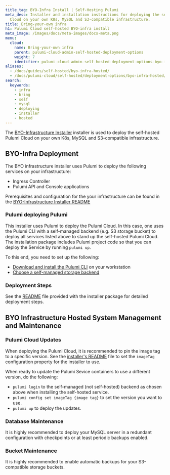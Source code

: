 ```yaml
---
title_tag: BYO-Infra Install | Self-Hosting Pulumi
meta_desc: Installer and installation instructions for deploying the self-hosted Pulumi
  Cloud on your own K8s, MySQL and S3-compatible infrastructure.
title: Bring-your-own infra
h1: Pulumi Cloud self-hosted BYO-infra install
meta_image: /images/docs/meta-images/docs-meta.png
menu:
  cloud:
    name: Bring-your-own infra
    parent: pulumi-cloud-admin-self-hosted-deployment-options
    weight: 7
    identifier: pulumi-cloud-admin-self-hosted-deployment-options-byo-infra-hosted
aliases:
  - /docs/guides/self-hosted/byo-infra-hosted/
  - /docs/pulumi-cloud/self-hosted/deployment-options/byo-infra-hosted/
search:
  keywords:
    - infra
    - bring
    - self
    - mysql
    - deploying
    - installer
    - hosted
---
```


The [BYO-Infrastructure Installer](https://github.com/pulumi/pulumi-self-hosted-installers/tree/master/byo-infra) installer is used to deploy the self-hosted Pulumi Cloud on your own K8s, MySQL and S3-compatible infrastructure.

## BYO-Infra Deployment

The BYO infrastructure installer uses Pulumi to deploy the following services on your infrastructure:

* Ingress Controller
* Pulumi API and Console applications

Prerequisites and configuration for the your infrastructure can be found in the [BYO-Infrastructure Installer README](https://github.com/pulumi/pulumi-self-hosted-installers/tree/master/byo-infra/README.md)

### Pulumi deploying Pulumi

This installer uses Pulumi to deploy the Pulumi Cloud. In this case, one uses the Pulumi CLI with a self-managed backend (e.g. S3 storage bucket) to deploy all services listed above to stand up the self-hosted Pulumi Cloud. The installation package includes Pulumi project code so that you can deploy the Service by running `pulumi up`.

To this end, you need to set up the following:

* [Download and install the Pulumi CLI](/docs/install/) on your workstation
* [Choose a self-managed storage backend](/docs/concepts/state/)

### Deployment Steps

See the [README](https://github.com/pulumi/pulumi-self-hosted-installers/tree/master/byo-infra/README.md) file provided with the installer package for detailed deployment steps.

## BYO Infrastructure Hosted System Management and Maintenance

### Pulumi Cloud Updates

When deploying the Pulumi Cloud, it is recommended to pin the image tag to a specific version. See the [installer's README](https://github.com/pulumi/pulumi-self-hosted-installers/tree/master/byo-infra/README.md) file to set the `imageTag` configuration property for the installer to use.

When ready to update the Pulumi Sevice containers to use a different version, do the following:

* `pulumi login` to the self-managed (not self-hosted) backend as chosen above when installing the self-hosted service.
* `pulumi config set imageTag {image tag}` to set the version you want to use.
* `pulumi up` to deploy the updates.

### Database Maintenance

It is highly recommended to deploy your MySQL server in a redundant configuration with checkpoints or at least periodic backups enabled.

### Bucket Maintenance

It is highly recommended to enable automatic backups for your S3-compatible storage buckets.
